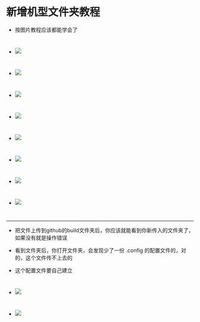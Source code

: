 # 新增机型文件夹教程

- 按图片教程应该都能学会了

#
- <img src="https://github.com/danshui-git/shuoming/blob/master/doc/jlck0.png" />
#
- <img src="https://github.com/danshui-git/shuoming/blob/master/doc/jlck01.png" />
#
- <img src="https://github.com/danshui-git/shuoming/blob/master/doc/jlck2.png" />
#
- <img src="https://github.com/danshui-git/shuoming/blob/master/doc/jlck3.png" />
#
- <img src="https://github.com/danshui-git/shuoming/blob/master/doc/jlck4.png" />
#
- <img src="https://github.com/danshui-git/shuoming/blob/master/doc/jlck5.png" />
#
- <img src="https://github.com/danshui-git/shuoming/blob/master/doc/jlck6.png" />
#
- <img src="https://github.com/danshui-git/shuoming/blob/master/doc/jlck7.png" />
#
---
- 把文件上传到github的build文件夹后，你应该就能看到你新传入的文件夹了，如果没有就是操作错误

- 看到文件夹后，你打开文件夹，会发现少了一份 .config 的配置文件的，对的，这个文件传不上去的

- 这个配置文件要自己建立
#
- <img src="https://github.com/danshui-git/shuoming/blob/master/doc/jlck8.png" />
#
- <img src="https://github.com/danshui-git/shuoming/blob/master/doc/jlck09.png" />
